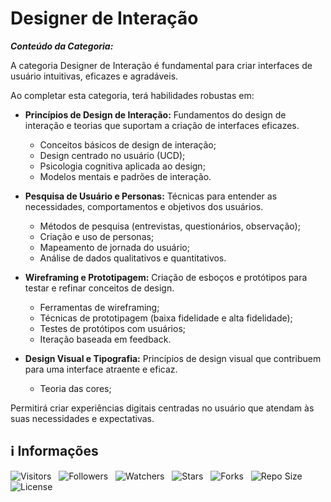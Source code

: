 <!-- Título -->
# Designer de Interação

***Conteúdo da Categoria:***

A categoria Designer de Interação é fundamental para criar interfaces de usuário intuitivas, eficazes e agradáveis.

Ao completar esta categoria, terá habilidades robustas em:

* **Princípios de Design de Interação:** Fundamentos do design de interação e teorias que suportam a criação de interfaces eficazes.
  * Conceitos básicos de design de interação;
  * Design centrado no usuário (UCD);
  * Psicologia cognitiva aplicada ao design;
  * Modelos mentais e padrões de interação.

* **Pesquisa de Usuário e Personas:** Técnicas para entender as necessidades, comportamentos e objetivos dos usuários.
  * Métodos de pesquisa (entrevistas, questionários, observação);
  * Criação e uso de personas;
  * Mapeamento de jornada do usuário;
  * Análise de dados qualitativos e quantitativos.

* **Wireframing e Prototipagem:** Criação de esboços e protótipos para testar e refinar conceitos de design.
  * Ferramentas de wireframing;
  * Técnicas de prototipagem (baixa fidelidade e alta fidelidade);
  * Testes de protótipos com usuários;
  * Iteração baseada em feedback.

* **Design Visual e Tipografia:** Princípios de design visual que contribuem para uma interface atraente e eficaz.
  * Teoria das cores;

Permitirá criar experiências digitais centradas no usuário que atendam às suas necessidades e expectativas.

<!-- Informações -->
## &#8505; Informações

![Visitors](https://api.visitorbadge.io/api/visitors?path=Devsgeeknerd%2Fcat-des-int&label=Visitantes&labelColor=%23700070&labelStyle=none&countColor=%23000fff&style=plastic&color=%23ffffff "Total de Visitantes")
&nbsp;
![Followers](https://img.shields.io/github/followers/Devsgeeknerd?style=p&label=Seguidores&labelColor=800080&color=000fff "Total de Seguidores")
&nbsp;
![Watchers](https://img.shields.io/github/watchers/Devsgeeknerd/cat-des-int?style=p&label=Observadores&labelColor=800080&color=000fff "Total de Observadores")
&nbsp;
![Stars](https://img.shields.io/github/stars/Devsgeeknerd/cat-des-int?style=p&label=Estrelas&labelColor=800080&color=000fff "Total de Estrelas")
&nbsp;
![Forks](https://img.shields.io/github/forks/Devsgeeknerd/cat-des-int?style=p&label=Bifurcações&labelColor=800080&color=000fff "Total de Bifurcações")
&nbsp;
![Repo Size](https://img.shields.io/github/repo-size/Devsgeeknerd/cat-des-int?style=p&label=Tamanho&labelColor=800080&color=000fff "Tamanho do Repositório")
&nbsp;
![License](https://img.shields.io/github/license/Devsgeeknerd/cat-des-int?style=p&label=Licença&labelColor=800080&color=000fff "Licença do Repositório")
